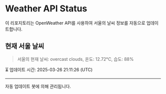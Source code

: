 
# Weather API Status

이 리포지토리는 OpenWeather API를 사용하여 서울의 날씨 정보를 자동으로 업데이트합니다.

## 현재 서울 날씨
> 서울의 현재 날씨: overcast clouds, 온도: 12.72°C, 습도: 88%

⏳ 업데이트 시간: 2025-03-26 21:11:26 (UTC)

---
자동 업데이트 봇에 의해 관리됩니다.
